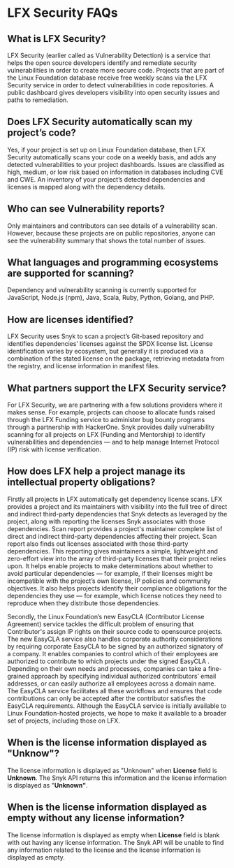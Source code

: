 # LFX Security FAQs

## What is LFX Security? <a id="VulnerabilityDetectionFAQs-WhatisCommunityBridgeVulnerabilityDetection?"></a>

LFX Security \(earlier  called as Vulnerability Detection\) is a service that helps the open source developers identify and remediate security vulnerabilities in order to create more secure code. Projects that are part of the Linux Foundation database receive free weekly scans via the LFX Security service in order to detect vulnerabilities in code repositories. A public dashboard gives developers visibility into open security issues and paths to remediation.

## Does LFX Security automatically scan my project’s code? <a id="VulnerabilityDetectionFAQs-DoesCommunityBridgeautomaticallyscanmyproject&#x2019;scode?"></a>

Yes, if your project is set up on  Linux Foundation database, then LFX Security automatically scans your code on a weekly basis, and adds any detected vulnerabilities to your project dashboards. Issues are classified as high, medium, or low risk based on information in databases including CVE and CWE. An inventory of your project’s detected dependencies and licenses is mapped along with the dependency details.

## Who can see Vulnerability reports?

Only maintainers and contributors can see details of a vulnerability scan. However, because these projects are on public repositories, anyone can see the vulnerability summary that shows the total number of issues. 

## What languages and programming ecosystems are supported for scanning? <a id="VulnerabilityDetectionFAQs-Whatlanguagesandprogrammingecosystemsaresupportedforscanning?"></a>

Dependency and vulnerability scanning is currently supported for JavaScript, Node.js \(npm\), Java, Scala, Ruby, Python, Golang, and PHP. 

## How are licenses identified? <a id="VulnerabilityDetectionFAQs-Howarelicensesidentified?"></a>

LFX Security uses Snyk to scan a project’s Git-based repository and identifies dependencies’ licenses against the SPDX license list. License identification varies by ecosystem, but generally it is produced via a combination of the stated license on the package, retrieving metadata from the registry, and license information in manifest files.

## What partners support the LFX Security service? <a id="VulnerabilityDetectionFAQs-WhatpartnerssupporttheCommunityBridgeVulnerabilityDetectionservice?"></a>

For LFX Security, we are partnering with a few solutions providers where it makes sense. For example, projects can choose to allocate funds raised through the LFX Funding service to administer bug bounty programs through a partnership with HackerOne. Snyk provides daily vulnerability scanning for all projects on LFX \(Funding and Mentorship\) to identify vulnerabilities and dependencies — and to help manage Internet Protocol \(IP\) risk with license verification.

## How does LFX help a project manage its intellectual property obligations? <a id="VulnerabilityDetectionFAQs-HowdoesCommunityBridgehelpaprojectmanageitsintellectualpropertyobligations?"></a>

Firstly all projects in LFX automatically get dependency license scans. LFX provides a project and its maintainers with visibility into the full tree of direct and indirect third-party dependencies that Snyk detects as leveraged by the project, along with reporting the licenses Snyk associates with those dependencies. Scan report provides a project's maintainer complete list of direct and indirect third-party dependencies affecting their project. Scan report also finds out licenses associated with those third-party dependencies. This reporting gives maintainers a simple, lightweight and zero-effort view into the array of third-party licenses that their project relies upon. It helps enable projects to make determinations about whether to avoid particular dependencies — for example, if their licenses might be incompatible with the project’s own license, IP policies and community objectives. It also helps projects identify their compliance obligations for the dependencies they use — for example, which license notices they need to reproduce when they distribute those dependencies.

Secondly, the Linux Foundation’s new EasyCLA \(Contributor License Agreement\) service tackles the difficult problem of ensuring that Contributor's assign IP rights on their source code to opensource projects. The new EasyCLA  service also handles corporate authority considerations by requiring corporate EasyCLA  to be signed by an authorized signatory of a company. It enables companies to control which of their employees are authorized to contribute to which projects under the signed EasyCLA . Depending on their own needs and processes, companies can take a fine-grained approach by specifying individual authorized contributors’ email addresses, or can easily authorize all employees across a domain name. The EasyCLA service facilitates all these workflows and ensures that code contributions can only be accepted after the contributor satisfies the EasyCLA requirements. Although the EasyCLA service is initially available to Linux Foundation-hosted projects, we hope to make it available to a broader set of projects, including those on LFX.

## When is the license information displayed as "Unknow"? <a id="VulnerabilityDetectionFAQs-HowdoesCommunityBridgehelpaprojectmanageitsintellectualpropertyobligations?"></a>

The license information is displayed as "Unknown"  when **License** field is **Unknown**. The Snyk API returns this information and the license information is displayed as "**Unknown"**.

## When is the license information displayed as empty without any license information? <a id="VulnerabilityDetectionFAQs-HowdoesCommunityBridgehelpaprojectmanageitsintellectualpropertyobligations?"></a>

The license information is displayed as empty when **License** field is blank with out having any license information. The Snyk API will be unable to find any information related to the license and the license information is displayed as empty.

